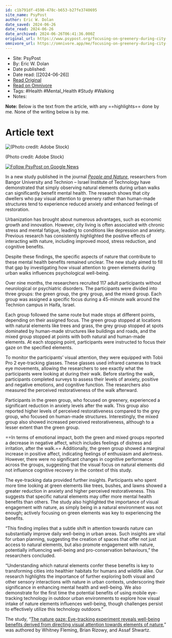 ```yaml
---
id: c1b791df-4590-478c-b653-b27fe3740695
site_name: PsyPost
author: Eric W. Dolan
date_saved: 2024-06-26
date_read: 2024-06-26
date_archived: 2024-06-26T06:41:36.000Z
original_url: https://www.psypost.org/focusing-on-greenery-during-city-walks-appears-to-have-mental-health-benefits/
omnivore_url: https://omnivore.app/me/focusing-on-greenery-during-city-walks-has-mental-health-benefit-19053440f01
---
```


 - Site: PsyPost
 - By: Eric W. Dolan
 - Date published: 
 - Date read: [[2024-06-26]]
 - [Read Original](https://www.psypost.org/focusing-on-greenery-during-city-walks-appears-to-have-mental-health-benefits/)
 - [Read on Omnivore](https://omnivore.app/me/focusing-on-greenery-during-city-walks-has-mental-health-benefit-19053440f01)
 - Tags:  #Health  #Mental_Health  #Study  #Walking 
 - Notes: 

**Note:** Below is the text from the article, with any ==highlights== done by me. None of the writing below is by me.

# Article text
![(Photo credit: Adobe Stock)](https://proxy-prod.omnivore-image-cache.app/750x375,somm-oGLT_Zz83YCgVMW79FfPFDvITh8G9bUDPZzFRJc/https://sp-ao.shortpixel.ai/client/to_webp,q_glossy,ret_img,w_750,h_375/https://www.psypost.org/wp-content/uploads/2024/06/mother-and-daughter-enjoying-in-walk-outdoors-in-park-750x375.jpg)

(Photo credit: Adobe Stock)

[![Follow PsyPost on Google News](https://proxy-prod.omnivore-image-cache.app/250x85,szuelhY7I0-aytMxktXw1GZSHiH-6eFQup8lx4_Owxd0/https://sp-ao.shortpixel.ai/client/to_webp,q_glossy,ret_img,w_250,h_85/https://www.psypost.org/wp-content/uploads/2024/02/follow-on-google-news-1.png)](https://news.google.com/publications/CAAqBwgKMLz2gwsw-5CAAw)

In a new study published in the journal _[People and Nature](https://doi.org/10.1002/pan3.10648)_, researchers from Bangor University and Technion – Israel Institute of Technology have demonstrated that simply observing natural elements during urban walks can significantly benefit mental health. The research shows that city dwellers who pay visual attention to greenery rather than human-made structures tend to experience reduced anxiety and enhanced feelings of restoration.

Urbanization has brought about numerous advantages, such as economic growth and innovation. However, city living is often associated with chronic stress and mental fatigue, leading to conditions like depression and anxiety. Previous research has consistently highlighted the positive effects of interacting with nature, including improved mood, stress reduction, and cognitive benefits.

Despite these findings, the specific aspects of nature that contribute to these mental health benefits remained unclear. The new study aimed to fill that gap by investigating how visual attention to green elements during urban walks influences psychological well-being.

Over nine months, the researchers recruited 117 adult participants without neurological or psychiatric disorders. The participants were divided into three groups: the green group, the grey group, and the mixed group. Each group was assigned a specific focus during a 45-minute walk around the Technion campus in Haifa, Israel.

Each group followed the same route but made stops at different points, depending on their assigned focus. The green group stopped at locations with natural elements like trees and grass, the grey group stopped at spots dominated by human-made structures like buildings and roads, and the mixed group stopped at points with both natural and human-made elements. At each stopping point, participants were instructed to focus their gaze on the specified elements.

To monitor the participants’ visual attention, they were equipped with Tobii Pro 2 eye-tracking glasses. These glasses used infrared cameras to track eye movements, allowing the researchers to see exactly what the participants were looking at during their walk. Before starting the walk, participants completed surveys to assess their levels of anxiety, positive and negative emotions, and cognitive function. The researchers also measured the perceived restorativeness of the walk afterward.

Participants in the green group, who focused on greenery, experienced a significant reduction in anxiety levels after the walk. This group also reported higher levels of perceived restorativeness compared to the grey group, who focused on human-made structures. Interestingly, the mixed group also showed increased perceived restorativeness, although to a lesser extent than the green group.

==In terms of emotional impact, both the green and mixed groups reported a decrease in negative affect, which includes feelings of distress and irritation, after the walk.== Additionally, the green group showed a marginal increase in positive affect, indicating feelings of enthusiasm and alertness. However, there were no significant changes in cognitive performance across the groups, suggesting that the visual focus on natural elements did not influence cognitive recovery in the context of this study.

The eye-tracking data provided further insights. Participants who spent more time looking at green elements like trees, bushes, and lawns showed a greater reduction in anxiety and higher perceived restorativeness. This suggests that specific natural elements may offer more mental health benefits than others. The study also highlighted the importance of visual engagement with nature, as simply being in a natural environment was not enough; actively focusing on green elements was key to experiencing the benefits.

“This finding implies that a subtle shift in attention towards nature can substantially improve daily well-being in urban areas. Such insights are vital for urban planning, suggesting the creation of spaces that offer not just access to natural elements, but also promote engagement with nature, potentially influencing well-being and pro-conservation behaviours,” the researchers concluded.

“Understanding which natural elements confer these benefits is key to transforming cities into healthier habitats for humans and wildlife alike. Our research highlights the importance of further exploring both visual and other sensory interactions with nature in urban contexts, underscoring their significance in enhancing mental health and well-being. We also demonstrate for the first time the potential benefits of using mobile eye-tracking technology in outdoor urban environments to explore how visual intake of nature elements influences well-being, though challenges persist to effectively utilize this technology outdoors.”

The study, “[The nature gaze: Eye-tracking experiment reveals well-being benefits derived from directing visual attention towards elements of nature](https://besjournals.onlinelibrary.wiley.com/doi/10.1002/pan3.10648),” was authored by Whitney Fleming, Brian Rizowy, and Assaf Shwartz.